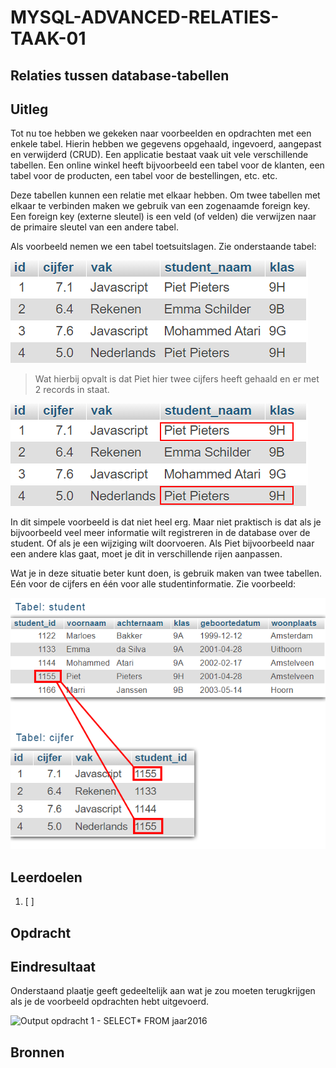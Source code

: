 # MYSQL-ADVANCED-RELATIES-TAAK-01

## Relaties tussen database-tabellen


## Uitleg

Tot nu toe hebben we gekeken naar voorbeelden en opdrachten met een enkele tabel. Hierin hebben we gegevens opgehaald, ingevoerd, aangepast en verwijderd (CRUD). Een applicatie bestaat vaak uit vele verschillende tabellen. Een online winkel heeft bijvoorbeeld een tabel voor de klanten, een tabel voor de producten, een tabel voor de bestellingen, etc. etc.

Deze tabellen kunnen een relatie met elkaar hebben. Om twee tabellen met elkaar te verbinden maken we gebruik van een zogenaamde foreign key. Een foreign key (externe sleutel) is een veld (of velden) die verwijzen naar de primaire sleutel van een andere tabel.

Als voorbeeld nemen we een tabel toetsuitslagen. Zie onderstaande tabel:

![Output opdracht 1 - SELECT* FROM jaar2016](img/cijfers1.png)

> Wat hierbij opvalt is dat Piet hier twee cijfers heeft gehaald en er met 2 records in staat. 

![Output opdracht 1 - SELECT* FROM jaar2016](img/cijfers2.png)

In dit simpele voorbeeld is dat niet heel erg. Maar niet praktisch is dat als je bijvoorbeeld veel meer informatie wilt registreren in de database over de student. Of als je een wijziging wilt doorvoeren. Als Piet bijvoorbeeld naar een andere klas gaat, moet je dit in verschillende rijen aanpassen.

Wat je in deze situatie beter kunt doen, is gebruik maken van twee tabellen. Eén voor de cijfers en één voor alle studentinformatie. Zie voorbeeld:

![Output opdracht 1 - SELECT* FROM jaar2016](img/cijfers3.png)





## Leerdoelen

1. [ ] 

## Opdracht





## Eindresultaat

Onderstaand plaatje geeft gedeeltelijk aan wat je zou moeten terugkrijgen als je de voorbeeld opdrachten hebt uitgevoerd.

<!-- ![Output opdracht 1 - SELECT* FROM jaar2016](https://github.com/ROC-van-Amsterdam-College-Amstelland/MYSQL-BASIC/blob/master/2-Select/taak01/img/output.jpg) -->

![Output opdracht 1 - SELECT* FROM jaar2016](img/resultaat-taak1.png)


## Bronnen

